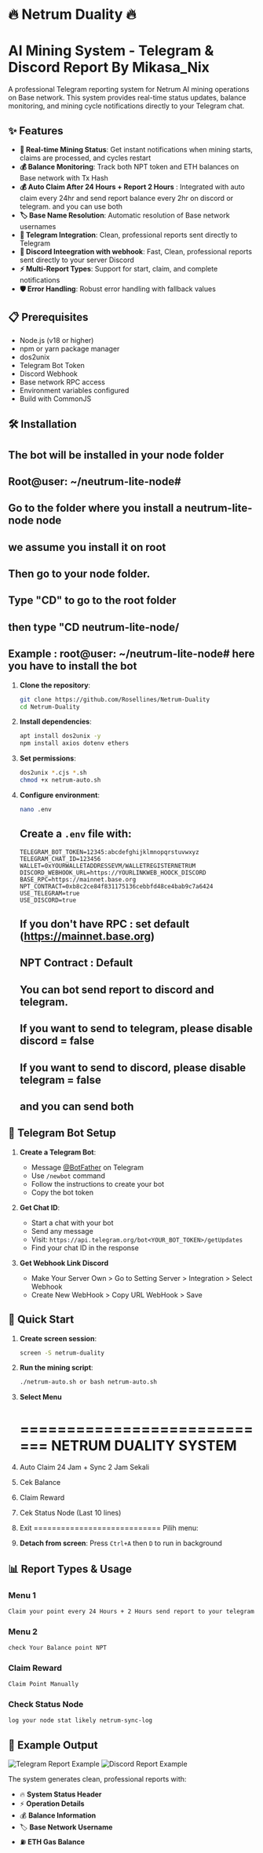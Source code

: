 # 🔥 Netrum Duality 🔥 
# AI Mining System - Telegram & Discord Report By Mikasa_Nix

A professional Telegram reporting system for Netrum AI mining operations on Base network. This system provides real-time status updates, balance monitoring, and mining cycle notifications directly to your Telegram chat.

## ✨ Features

- **🚀 Real-time Mining Status**: Get instant notifications when mining starts, claims are processed, and cycles restart
- **💰 Balance Monitoring**: Track both NPT token and ETH balances on Base network with Tx Hash
- **💰 Auto Claim After 24 Hours + Report 2 Hours** : Integrated with auto claim every 24hr and send report balance every 2hr on discord or telegram. and you can use both
- **🏷️ Base Name Resolution**: Automatic resolution of Base network usernames
- **📱 Telegram Integration**: Clean, professional reports sent directly to Telegram
- **📱 Discord Inteegration with webhook**: Fast, Clean, professional reports sent directly to your server Discord 
- **⚡ Multi-Report Types**: Support for start, claim, and complete notifications
- **🛡️ Error Handling**: Robust error handling with fallback values

## 📋 Prerequisites

- Node.js (v18 or higher)
- npm or yarn package manager
- dos2unix
- Telegram Bot Token
- Discord Webhook
- Base network RPC access
- Environment variables configured
- Build with CommonJS

## 🛠️ Installation

## The bot will be installed in your node folder
## Root@user: ~/neutrum-lite-node# <Install here>
## Go to the folder where you install a neutrum-lite-node node
## we assume you install it on root
## Then go to your node folder.
## Type "CD" to go to the root folder
## then type "CD neutrum-lite-node/

## Example : root@user: ~/neutrum-lite-node# here you have to install the bot

1. **Clone the repository**:
   ```bash
   git clone https://github.com/Rosellines/Netrum-Duality
   cd Netrum-Duality
   ```

2. **Install dependencies**:
   ```bash
   apt install dos2unix -y
   npm install axios dotenv ethers
   ```

3. **Set permissions**:
   ```bash
   dos2unix *.cjs *.sh
   chmod +x netrum-auto.sh
   ```

4. **Configure environment**:
   ```bash
   nano .env
   ```
   
   ## Create a `.env` file with:
   ```env
   TELEGRAM_BOT_TOKEN=12345:abcdefghijklmnopqrstuvwxyz
   TELEGRAM_CHAT_ID=123456
   WALLET=0xYOURWALLETADDRESSEVM/WALLETREGISTERNETRUM
   DISCORD_WEBHOOK_URL=https://YOURLINKWEB_HOOCK_DISCORD
   BASE_RPC=https://mainnet.base.org
   NPT_CONTRACT=0xb8c2ce84f831175136cebbfd48ce4bab9c7a6424
   USE_TELEGRAM=true
   USE_DISCORD=true
   ```
   ## If you don't have RPC : set default (https://mainnet.base.org)
   ## NPT Contract : Default
   ## You can bot send report to discord and telegram. 
   ## If you want to send to telegram, please disable discord = false
   ## If you want to send to discord, please disable telegram = false
   ## and you can send both



## 📱 Telegram Bot Setup

1. **Create a Telegram Bot**:
   - Message [@BotFather](https://t.me/BotFather) on Telegram
   - Use `/newbot` command
   - Follow the instructions to create your bot
   - Copy the bot token

2. **Get Chat ID**:
   - Start a chat with your bot
   - Send any message
   - Visit: `https://api.telegram.org/bot<YOUR_BOT_TOKEN>/getUpdates`
   - Find your chat ID in the response
3. **Get Webhook Link Discord**
   - Make Your Server Own > Go to Setting Server > Integration > Select Webhook
   - Create New WebHook > Copy URL WebHook > Save

## 🚀 Quick Start

1. **Create screen session**:
   ```bash
   screen -S netrum-duality
   ```

2. **Run the mining script**:
   ```bash
   ./netrum-auto.sh or bash netrum-auto.sh
   ```
3. **Select Menu**

      ============================
          NETRUM DUALITY SYSTEM
      ============================

1. Auto Claim 24 Jam + Sync 2 Jam Sekali
2. Cek Balance
3. Claim Reward
4. Cek Status Node (Last 10 lines)
0. Exit
============================
Pilih menu:

3. **Detach from screen**: Press `Ctrl+A` then `D` to run in background

## 📊 Report Types & Usage

### Menu 1 
```bash
Claim your point every 24 Hours + 2 Hours send report to your telegram & discord. After 24 Hours bot can claim your point NPT and loop
```

### Menu 2
```bash
check Your Balance point NPT
```

### Claim Reward
```bash
Claim Point Manually
```

### Check Status Node
```bash
log your node stat likely netrum-sync-log
```

## 📸 Example Output

![Telegram Report Example](image.png)
![Discord Report Example](image2.png)

The system generates clean, professional reports with:
- 🔥 **System Status Header**
- ⚡ **Operation Details**
- 💰 **Balance Information**
- 🏷️ **Base Network Username**
- ⛽ **ETH Gas Balance**
